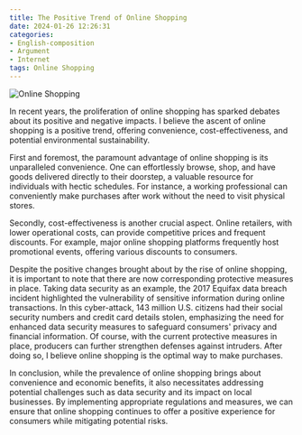 ```yaml
---
title: The Positive Trend of Online Shopping
date: 2024-01-26 12:26:31
categories: 
- English-composition
- Argument
- Internet
tags: Online Shopping
---
```


![Online Shopping](https://img-qn.51miz.com/preview/photo/00/01/54/60/P-1546070-656A09B1.jpg)

In recent years, the proliferation of online shopping has sparked debates about its positive and negative impacts. I believe the ascent of online shopping is a positive trend, offering convenience, cost-effectiveness, and potential environmental sustainability.

First and foremost, the paramount advantage of online shopping is its unparalleled convenience. One can effortlessly browse, shop, and have goods delivered directly to their doorstep, a valuable resource for individuals with hectic schedules. For instance, a working professional can conveniently make purchases after work without the need to visit physical stores.

Secondly, cost-effectiveness is another crucial aspect. Online retailers, with lower operational costs, can provide competitive prices and frequent discounts. For example, major online shopping platforms frequently host promotional events, offering various discounts to consumers.

Despite the positive changes brought about by the rise of online shopping, it is important to note that there are now corresponding protective measures in place. Taking data security as an example, the 2017 Equifax data breach incident highlighted the vulnerability of sensitive information during online transactions. In this cyber-attack, 143 million U.S. citizens had their social security numbers and credit card details stolen, emphasizing the need for enhanced data security measures to safeguard consumers' privacy and financial information. Of course, with the current protective measures in place, producers can further strengthen defenses against intruders. After doing so, I believe online shopping is the optimal way to make purchases.

In conclusion, while the prevalence of online shopping brings about convenience and economic benefits, it also necessitates addressing potential challenges such as data security and its impact on local businesses. By implementing appropriate regulations and measures, we can ensure that online shopping continues to offer a positive experience for consumers while mitigating potential risks.
